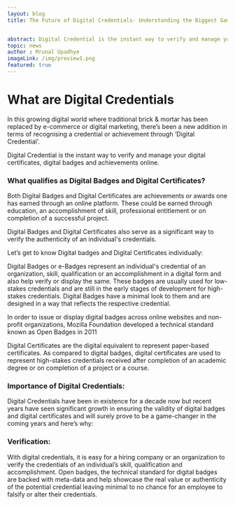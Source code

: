 ```yaml
---
layout: blog
title: The Future of Digital Credentials- Understanding the Biggest Gamechanger in Higher Education


abstract: Digital Credential is the instant way to verify and manage your digital certificates, digital badges and achievements online. 
topic: news
author : Mrunal Upadhye
imageLink: /img/preview1.png
featured: true
---
```


# What are Digital Credentials

In this growing digital world where traditional brick & mortar has been replaced by e-commerce or digital marketing, there’s been a new addition in terms of recognising a credential or achievement through ‘Digital Credential’.

Digital Credential is the instant way to verify and manage your digital certificates, digital badges and achievements online. 

### What qualifies as Digital Badges and Digital Certificates?

Both Digital Badges and Digital Certificates are achievements or awards one has earned through an online platform. These could be earned through education, an accomplishment of skill, professional entitlement or on completion of a successful project.

Digital Badges and Digital Certificates also serve as a significant way to verify the authenticity of an individual's credentials.

Let’s get to know Digital badges and Digital Certificates individually:

Digital Badges or e-Badges represent an individual's credential of an organization, skill, qualification or an accomplishment in a digital form and also help verify or display the same. These badges are usually used for low-stakes credentials and are still in the early stages of development for high-stakes credentials.  Digital Badges have a minimal look to them and are designed in a way that reflects the respective credential. 

In order to issue or display digital badges across online websites and non-profit organizations, Mozilla Foundation developed a technical standard known as Open Badges in 2011

Digital Certificates are the digital equivalent to represent paper-based certificates. As compared to digital badges, digital certificates are used to represent high-stakes credentials received after completion of an academic degree or on completion of a project or a course.

### Importance of Digital Credentials:

Digital Credentials have been in existence for a decade now but recent years have seen significant growth in ensuring  the validity of digital badges and digital certificates and will surely prove to be a game-changer in the coming years and here’s why:

### Verification:

With digital credentials, it is easy for a hiring company or an organization to verify the credentials of an individual’s skill, qualification and accomplishment. Open badges, the technical standard for digital badges are backed with meta-data and help showcase the real value or authenticity of the potential credential leaving minimal to no chance for an employee to falsify or alter their credentials.
